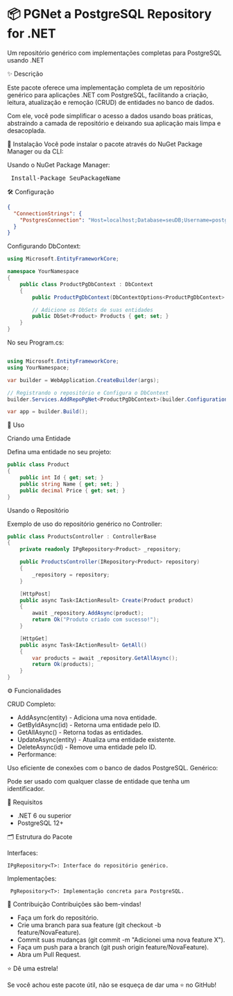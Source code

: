 # 📦 PGNet a PostgreSQL Repository for .NET

Um repositório genérico com implementações completas para PostgreSQL usando .NET

✨ Descrição

Este pacote oferece uma implementação completa de um repositório genérico para aplicações .NET com PostgreSQL, facilitando a criação, leitura, atualização e remoção (CRUD) de entidades no banco de dados.

Com ele, você pode simplificar o acesso a dados usando boas práticas, abstraindo a camada de repositório e deixando sua aplicação mais limpa e desacoplada.

🚀 Instalação
Você pode instalar o pacote através do NuGet Package Manager ou da CLI:

Usando o NuGet Package Manager:
<pre> Install-Package SeuPackageName </pre>

🛠️ Configuração
```json
{
  "ConnectionStrings": {
    "PostgresConnection": "Host=localhost;Database=seuDB;Username=postgres;Password=suasenha;"
  }
}
```
Configurando DbContext:

```csharp
using Microsoft.EntityFrameworkCore;

namespace YourNamespace
{
    public class ProductPgDbContext : DbContext
    {
        public ProductPgDbContext(DbContextOptions<ProductPgDbContext> options) : base(options) { }

        // Adicione os DbSets de suas entidades
        public DbSet<Product> Products { get; set; }
    }
}

```
No seu Program.cs:

```csharp

using Microsoft.EntityFrameworkCore;
using YourNamespace;

var builder = WebApplication.CreateBuilder(args);

// Registrando o repositório e Configura o DbContext
builder.Services.AddRepoPgNet<ProductPgDbContext>(builder.Configuration);

var app = builder.Build();

```
🎯 Uso

Criando uma Entidade

Defina uma entidade no seu projeto:
```csharp
public class Product
{
    public int Id { get; set; }
    public string Name { get; set; }
    public decimal Price { get; set; }
}

```
Usando o Repositório

Exemplo de uso do repositório genérico no Controller:

```csharp
public class ProductsController : ControllerBase
{
    private readonly IPgRepository<Product> _repository;

    public ProductsController(IRepository<Product> repository)
    {
        _repository = repository;
    }

    [HttpPost]
    public async Task<IActionResult> Create(Product product)
    {
        await _repository.AddAsync(product);
        return Ok("Produto criado com sucesso!");
    }

    [HttpGet]
    public async Task<IActionResult> GetAll()
    {
        var products = await _repository.GetAllAsync();
        return Ok(products);
    }
}

```


⚙️ Funcionalidades

CRUD Completo:

* AddAsync(entity) - Adiciona uma nova entidade.
* GetByIdAsync(id) - Retorna uma entidade pelo ID.
* GetAllAsync() - Retorna todas as entidades.
* UpdateAsync(entity) - Atualiza uma entidade existente.
* DeleteAsync(id) - Remove uma entidade pelo ID.
* Performance:

Uso eficiente de conexões com o banco de dados PostgreSQL.
Genérico:

Pode ser usado com qualquer classe de entidade que tenha um identificador.

🧩 Requisitos

* .NET 6 ou superior
* PostgreSQL 12+

🗂️ Estrutura do Pacote

Interfaces:

``` IPgRepository<T>: Interface do repositório genérico. ```
  
Implementações:

``` PgRepository<T>: Implementação concreta para PostgreSQL.```

🤝 Contribuição
Contribuições são bem-vindas!

* Faça um fork do repositório.
* Crie uma branch para sua feature (git checkout -b feature/NovaFeature).
* Commit suas mudanças (git commit -m "Adicionei uma nova feature X").
* Faça um push para a branch (git push origin feature/NovaFeature).
* Abra um Pull Request.

⭐ Dê uma estrela!

Se você achou este pacote útil, não se esqueça de dar uma ⭐ no GitHub!

